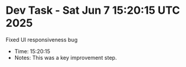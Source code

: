 # Dev Task - Sat Jun  7 15:20:15 UTC 2025
Fixed UI responsiveness bug
- Time: 15:20:15
- Notes: This was a key improvement step.
